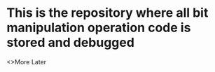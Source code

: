 <h1>This is the repository where all bit manipulation operation code is stored
and debugged</h1>
<>More Later </>
